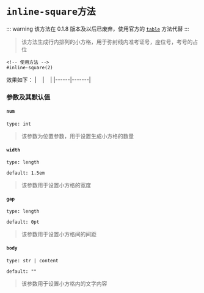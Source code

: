 # `inline-square方法`
::: warning
该方法在 0.1.8 版本及以后已废弃，使用官方的 [`table`](https://typst.app/docs/reference/model/table/) 方法代替
:::
>该方法生成行内排列的小方格，用于弥封线内准考证号，座位号，考号的占位
```typst
<!-- 使用方法 -->
#inline-square(2)
```
效果如下：
| &nbsp;&nbsp; |   &nbsp;&nbsp;     |
|------|-------|
### 参数及其默认值

#### `num`

`type: int`

>该参数为位置参数，用于设置生成小方格的数量

#### `width`

`type: length`

`default: 1.5em`
>该参数用于设置小方格的宽度

#### `gap`

`type: length`

`default: 0pt`

>该参数用于设置小方格间的间距

#### `body`

`type: str | content`

`default: ""`

>该参数用于设置小方格内的文字内容